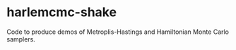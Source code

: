 harlemcmc-shake
===============

Code to produce demos of Metroplis-Hastings and Hamiltonian Monte Carlo samplers.